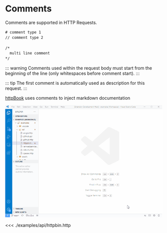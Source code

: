 # Comments

Comments are supported in HTTP Requests.

```html
# comment type 1
// comment type 2

/*
  multi line comment
*/
```

::: warning
Comments used within the request body must start from the beginning of the line (only whitespaces before comment start).
:::


::: tip
The first comment is automatically used as description for this request.
:::

[httpBook](/guide/installation_httpbook) uses comments to inject markdown documentation


![httpbook](/httpbook.gif)

<<< ./examples/api/httpbin.http